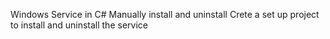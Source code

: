 Windows Service in C#
Manually install and uninstall 
Crete a set up project to install and uninstall the service

